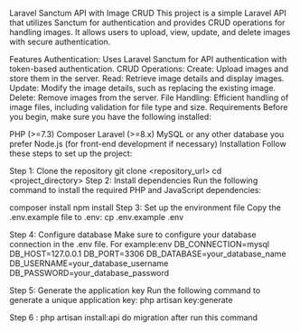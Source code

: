 Laravel Sanctum API with Image CRUD
This project is a simple Laravel API that utilizes Sanctum for authentication and provides CRUD operations for handling images. It allows users to upload, view, update, and delete images with secure authentication.

Features
Authentication: Uses Laravel Sanctum for API authentication with token-based authentication.
CRUD Operations:
Create: Upload images and store them in the server.
Read: Retrieve image details and display images.
Update: Modify the image details, such as replacing the existing image.
Delete: Remove images from the server.
File Handling: Efficient handling of image files, including validation for file type and size.
Requirements
Before you begin, make sure you have the following installed:

PHP (>=7.3)
Composer
Laravel (>=8.x)
MySQL or any other database you prefer
Node.js (for front-end development if necessary)
Installation
Follow these steps to set up the project:

Step 1: Clone the repository
git clone <repository_url>
cd <project_directory>
Step 2: Install dependencies
Run the following command to install the required PHP and JavaScript dependencies:

composer install
npm install
Step 3: Set up the environment file
Copy the .env.example file to .env:
cp .env.example .env

Step 4: Configure database
Make sure to configure your database connection in the .env file. For example:env
DB_CONNECTION=mysql
DB_HOST=127.0.0.1
DB_PORT=3306
DB_DATABASE=your_database_name
DB_USERNAME=your_database_username
DB_PASSWORD=your_database_password

Step 5: Generate the application key
Run the following command to generate a unique application key:
php artisan key:generate

Step 6 : php artisan install:api do migration after run this command